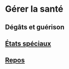 
[][Items]

# Gérer la santé

[][LinkItem]

## Dégâts et guérison

[][LinkItem]

## [États spéciaux](conditions_hd.md)

[][LinkItem]

## [Repos](resting_hd.md)

[Items]: #
[Generic]: #
[LinkItem]: #
